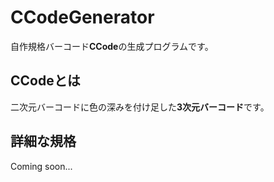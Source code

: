 # CCodeGenerator
自作規格バーコード**CCode**の生成プログラムです。

## CCodeとは
二次元バーコードに色の深みを付け足した**3次元バーコード**です。

## 詳細な規格
Coming soon...